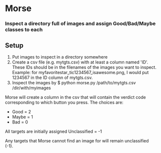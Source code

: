 # Morse 

### Inspect a directory full of images and assign Good/Bad/Maybe classes to each

## Setup
1. Put images to inspect in a directory somewhere
2. Create a csv file (e.g. mytgts.csv) with at least a column named 'ID'. These IDs should be in the filenames of the images you want to inspect. Example: for myfavoritestar_tic1234567_isawesome.png, I would put 1234567 in the ID column of mytgts.csv.
3. Inspect the images by
$ python morse.py /path/to/mytgts.csv /dir/with/myimages

Morse will create a column in the csv that will contain the verdict code corresponding to which button you press. The choices are:
- Good = 2
- Maybe = 1
- Bad = 0

All targets are initially assigned 
Unclassified = -1

Any targets that Morse cannot find an image for will remain unclassified (-1).
